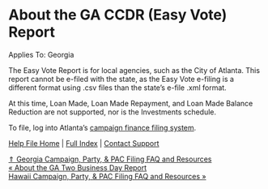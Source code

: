 About the GA CCDR (Easy Vote) Report
==========

Applies To: Georgia

The Easy Vote Report is for local agencies, such as the City of Atlanta. This report cannot be e-filed with the state, as the Easy Vote e-filing is a different format using .csv files than the state’s e-file .xml format.

At this time, Loan Made, Loan Made Repayment, and Loan Made Balance Reduction are not supported, nor is the Investments schedule.

To file, log into Atlanta’s [campaign finance filing system](https://atlantacity.easyvotecampaignfinance.com/login). 

[Help File Home](/help/) | [Full Index](/Help-File-Directory/) | [Contact Support](mailto:support@ISPolitical.com)

[⇑ Georgia Campaign, Party, & PAC Filing FAQ and Resources](/Georgia-Campaign-Party-PAC-Filing-FAQ-and-Resources)  
[« About the GA Two Business Day Report](/About-the-GA-Two-Business-Day-Report)  
[Hawaii Campaign, Party, & PAC Filing FAQ and Resources »](/Hawaii-Campaign-Party-PAC-Filing-FAQ-and-Resources)